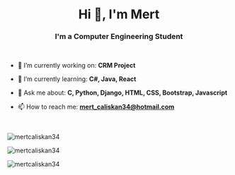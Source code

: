<h1 align="center"> Hi 👋, I'm Mert </h1>
<h3 align="center"> I'm a Computer Engineering Student </h3>
<br>

- 🔭 I’m currently working on: **CRM Project**

- 🌱 I’m currently learning: **C#, Java, React**

- 💬 Ask me about: **C, Python, Django, HTML, CSS, Bootstrap, Javascript**

- 📫 How to reach me: **mert_caliskan34@hotmail.com**

<br>
<p>
  <img src="https://github-readme-stats.vercel.app/api/top-langs/?username=mertcaliskan34&theme=algolia&hide_border=false&include_all_commits=true&count_private=true&layout=compact" alt="mertcaliskan34">
</p>

<p>
  <img src="https://github-readme-stats.vercel.app/api?username=mertcaliskan34&theme=algolia&hide_border=false&include_all_commits=true&count_private=true" alt="mertcaliskan34">
</p>

<p>
  <img src="https://github-readme-streak-stats.herokuapp.com/?user=mertcaliskan34&theme=algolia&hide_border=false" alt="mertcaliskan34">
</p>
